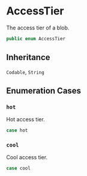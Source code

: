 # AccessTier

The access tier of a blob.

``` swift
public enum AccessTier
```

## Inheritance

`Codable`, `String`

## Enumeration Cases

### `hot`

Hot access tier.

``` swift
case hot
```

### `cool`

Cool access tier.

``` swift
case cool
```
